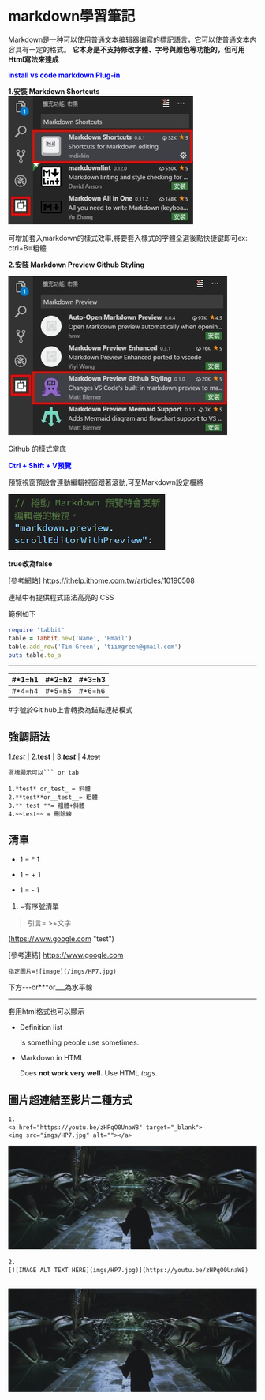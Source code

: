 # markdown學習筆記

Markdown是一种可以使用普通文本编辑器编寫的標記語言，它可以使普通文本内容具有一定的格式。 **它本身是不支持修改字體、字号與颜色等功能的，但可用Html寫法來達成**


<font color="blue"><b>install vs code markdown Plug-in</b></font>

**1.安裝 Markdown Shortcuts**
![imgs](imgs/s1.jpg)

可增加套入markdown的樣式效率,將要套入樣式的字體全選後點快捷鍵即可ex: ctrl+B=粗體

**2.安裝 Markdown Preview Github Styling**

![imgs](imgs/s2.jpg)

Github 的樣式當底

 <font color="blue">**Ctrl + Shift + V預覽**</font>

 預覽視窗預設會連動編輯視窗跟著滾動,可至Markdown設定檔將

![imgs](imgs/sev.png) 

**true改為false**

[參考網站] https://ithelp.ithome.com.tw/articles/10190508

連結中有提供程式語法高亮的 CSS

範例如下

```ruby
require 'tabbit'
table = Tabbit.new('Name', 'Email')
table.add_row('Tim Green', 'tiimgreen@gmail.com')
puts table.to_s
```

 ---

#*1=h1 | #*2=h2 | #*3=h3
--- | --- | ---
#*4=h4 | #*5=h5 | #*6=h6

#字號於Git hub上會轉換為錨點連結模式
## 強調語法

1.*test*  | 2.**test** | 3.**_test_** | 4.~~test~~


```
區塊顯示可以``` or tab

1.*test* or_test_ = 斜體 
2.**test**or__test__= 粗體 
3.**_test_**= 粗體+斜體
4.~~test~~ = 刪除線
```


## 清單

* 1 = * 1
+ 1 = + 1
- 1 = - 1

1. =有序號清單




>引言= >+文字

(https://www.google.com "test")

[參考連結] https://www.google.com

```
指定圖片=![image](/imgs/HP7.jpg)
```

下方---or***or___為水平線

---


    

套用html格式也可以顯示

<ul>
  <li>Definition list</li>
  <p>Is something people use sometimes.</p>

  <li>Markdown in HTML</li>
  <p>Does <b>not work very well.</b> Use HTML <em>tags</em>.</p>
</ul>




## 圖片超連結至影片二種方式

```
1.
<a href="https://youtu.be/zHPqO0UnaW8" target="_blank">
<img src="imgs/HP7.jpg" alt=""></a>

```
<a href="https://youtu.be/zHPqO0UnaW8" target="_blank">

<img src="imgs/HP7.jpg" alt=""></a>

```
2.
[![IMAGE ALT TEXT HERE](imgs/HP7.jpg)](https://youtu.be/zHPqO0UnaW8)


```

[![IMAGE ALT TEXT HERE](imgs/HP7.jpg)](https://youtu.be/zHPqO0UnaW8)





